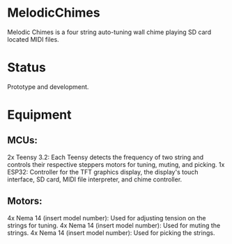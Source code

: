# MelodicChimes

Melodic Chimes is a four string auto-tuning wall chime playing SD card located MIDI files.

# Status

Prototype and development.

# Equipment

## MCUs:
2x Teensy 3.2: Each Teensy detects the frequency of two string and controls their respective steppers motors for tuning, muting, and picking.
1x ESP32: Controller for the TFT graphics display, the display's touch interface, SD card, MIDI file interpreter, and chime controller.

## Motors:
4x Nema 14 (insert model number): Used for adjusting tension on the strings for tuning.
4x Nema 14 (insert model number): Used for muting the strings.
4x Nema 14 (insert model number): Used for picking the strings.




